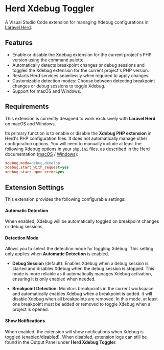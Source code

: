 # Herd Xdebug Toggler

A Visual Studio Code extension for managing Xdebug configurations in [Laravel Herd](https://herd.laravel.com/).

## Features

- Enable or disable the Xdebug extension for the current project's PHP version using the command palette.
- Automatically detects breakpoint changes or debug sessions and toggles the Xdebug extension for the current project's PHP version.
- Restarts Herd services seamlessly when required to apply changes.
- Customizable detection modes: Choose between detecting breakpoint changes or debug sessions to toggle Xdebug.
- Support for macOS and Windows.

## Requirements

This extension is currently designed to work exclusively with **Laravel Herd** on macOS and Windows.

Its primary function is to enable or disable the **Xdebug PHP extension** in Herd's PHP configuration files. It does not automatically manage other configuration options. You will need to manually include at least the following Xdebug options in your `php.ini` files, as described in the Herd documentation ([macOS](https://herd.laravel.com/docs/1/debugging/xdebug) / [Windows](https://herd.laravel.com/docs/windows/advanced-usage/xdebug)):

```ini
xdebug.mode=debug,develop
xdebug.start_with_request=yes
xdebug.start_upon_error=yes
```

## Extension Settings

This extension provides the following configurable settings:

#### Automatic Detection

When enabled, Xdebug will be automatically toggled on breakpoint changes or debug sessions.

#### Detection Mode

Allows you to select the detection mode for toggling Xdebug. This setting only applies when **Automatic Detection** is enabled.

- **Debug Session** (default): Enables Xdebug when a debug session is started and disables Xdebug when the debug session is stopped. This mode is more reliable as it automatically manages Xdebug activation, ensuring it is only enabled when needed.

- **Breakpoint Detection**: Monitors breakpoints in the current workspace and automatically enables Xdebug when a breakpoint is added. It will disable Xdebug when all breakpoints are removed. In this mode, at least one breakpoint must be added or removed to toggle Xdebug when a project is opened.

#### Show Notifications

When enabled, the extension will show notifications when Xdebug is toggled (enabled/disabled). When disabled, extension logs can still be found in the Output Panel under **Herd Xdebug Toggler**.

